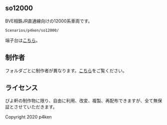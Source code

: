 ## so12000

BVE相鉄JR直通線向けの12000系車両です。

`Scenarios/p4ken/so12000/`

端子台は[こちら](https://docs.google.com/spreadsheets/d/1oMzCxnWc25uPoq5NIZ0ZaUg5W7odvAs2cIqkXJGYt8k/edit?usp=sharing)。

## 制作者

フォルダごとに制作者が異なります。[こちら](https://scrapbox.io/sj/フォルダ構成)をご覧ください。

## ライセンス

ぴよ軒の制作物に限り、自由に利用、改変、複製、再配布できますが、全て無保証とさせていただきます。

Copyright 2020 p4ken

